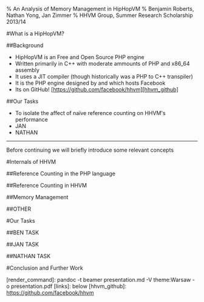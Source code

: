 % An Analysis of Memory Management in HipHopVM
% Benjamin Roberts, Nathan Yong, Jan Zimmer
% HHVM Group, Summer Research Scholarship 2013/14

#What is a HipHopVM?


##Background
 - HipHopVM is an Free and Open Source PHP engine
 - Written primarily in C++ with moderate ammounts of PHP and x86_64 assembly
 - It uses a JIT compiler (though historically was a PHP to C++ transpiler)
 - It is the PHP engine designed by and which hosts Facebook
 - Its on GitHub! [https://github.com/facebook/hhvm][hhvm_github]


##Our Tasks
 - To isolate the affect of naïve reference counting on HHVM's performance
 - JAN
 - NATHAN

----------------------

Before continuing we will briefly introduce some relevant concepts


#Internals of HHVM

##Reference Counting in the PHP language

##Reference Counting in HHVM

##Memory Management

##OTHER

#Our Tasks

##BEN TASK

##JAN TASK

##NATHAN TASK

#Conclusion and Further Work

[render_command]: pandoc -t beamer presentation.md -V theme:Warsaw -o presentation.pdf
[links]: below
[hhvm_github]: https://github.com/facebook/hhvm
